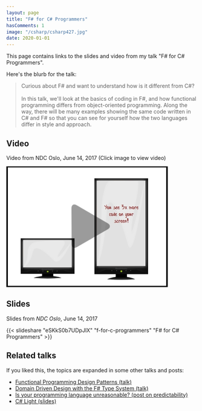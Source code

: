 ```yaml
---
layout: page
title: "F# for C# Programmers"
hasComments: 1
image: "/csharp/csharp427.jpg"
date: 2020-01-01
---
```


This page contains links to the slides and video from my talk "F# for C# Programmers".


Here's the blurb for the talk:

> Curious about F# and want to understand how is it different from C#?\
> \
> In this talk, we'll look at the basics of coding in F#, and how functional programming differs from object-oriented programming.
> Along the way, there will be many examples showing the same code written in C# and F# so that you can see for yourself how the two languages differ in style and approach.

## Video

Video from NDC Oslo, June 14, 2017 (Click image to view video)

[![Video from NDC Oslo, June 14, 2017](csharp427.jpg)](https://goo.gl/LdQNGD)

## Slides

Slides from *NDC Oslo*, June 14, 2017

{{< slideshare "eSKkS0b7UDpJlX" "f-for-c-programmers" "F# for C# Programmers" >}}

## Related talks

If you liked this, the topics are expanded in some other talks and posts:

* [Functional Programming Design Patterns (talk)](/fppatterns/)
* [Domain Driven Design with the F# Type System (talk)](/ddd/)
* [Is your programming language unreasonable? (post on predictability)](/posts/is-your-language-unreasonable/)
* [C# Light (slides)](https://www.slideshare.net/ScottWlaschin/c-light)


